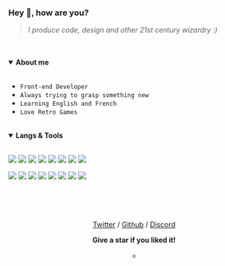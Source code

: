 ### Hey 👋, how are you?

> *I produce code, design and other 21st century wizardry :)*

<br />
<br />

<details open>
<summary><b>About me</b></summary>
<br>

- `Front-end Developer`
- `Always trying to grasp something new`
- `Learning English and French`
- `Love Retro Games`

<br />

</details>

<details open>
<summary><b>Langs & Tools</b></summary>
<br>

![](https://img.shields.io/badge/_-Arch_Linux-informational?style=flat&logo=archlinux&logoColor=white&color=111111)
![](https://img.shields.io/badge/_-BSPWM-informational?style=flat&logo=linux&logoColor=white&color=111111)
![](https://img.shields.io/badge/_-NeoVim-informational?style=flat&logo=neovim&logoColor=white&color=111111)
![](https://img.shields.io/badge/_-Zsh-informational?style=flat&logo=gnu-bash&logoColor=white&color=111111)
![](https://img.shields.io/badge/_-Figma-informational?style=flat&logo=figma&logoColor=white&color=111111)
![](https://img.shields.io/badge/_-Git-informational?style=flat&logo=git&logoColor=white&color=111111)
![](https://img.shields.io/badge/_-Pettier-informational?style=flat&logo=prettier&logoColor=white&color=111111)
![](https://img.shields.io/badge/_-ESLint-informational?style=flat&logo=eslint&logoColor=white&color=111111)

![](https://img.shields.io/badge/_-HTML5-informational?style=flat&logo=html5&logoColor=white&color=111111)
![](https://img.shields.io/badge/_-CSS3-informational?style=flat&logo=css3&logoColor=white&color=111111)
![](https://img.shields.io/badge/_-JavaScript-informational?style=flat&logo=javascript&logoColor=white&color=111111)
![](https://img.shields.io/badge/_-React-informational?style=flat&logo=react&logoColor=white&color=111111)
![](https://img.shields.io/badge/_-Markdown-informational?style=flat&logo=markdown&logoColor=white&color=111111)
![](https://img.shields.io/badge/_-Shell_Script-informational?style=flat&logo=gnu-bash&logoColor=white&color=111111)
![](https://img.shields.io/badge/_-NodeJS-informational?style=flat&logo=node.js&logoColor=white&color=111111)
![](https://img.shields.io/badge/_-JSON-informational?style=flat&logo=json&logoColor=white&color=111111)

</details>

<br />
<br />
<br />


<div align="center">

[Twitter](https://twitter.com/ludwiklejzer) / 
[Github](https://github.com/ludwiklejzer) / 
[Discord](https://discordapp.com/users/ludwiklejzer#1961)

</a>


**Give a star if you liked it!**

⭐

</div>
